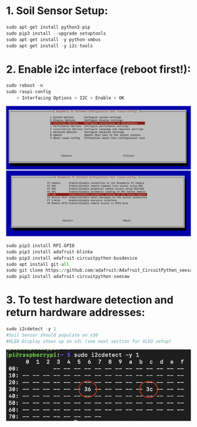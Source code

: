 # 1. Soil Sensor Setup:
```python
sudo apt-get install python3-pip
sudo pip3 install --upgrade setuptools
sudo apt-get install -y python-smbus
sudo apt-get install -y i2c-tools
```

# 2. Enable i2c interface (reboot first!):
```python
sudo reboot -n
sudo raspi-config
	> Interfacing Options > I2C > Enable > OK
```
![](/assets/img/I2C1.png)
![](/assets/img/I2C2.png)

```python
sudo pip3 install RPI.GPIO
sudo pip3 install adafruit-blinka
sudo pip3 install adafruit-circuitpython-busdevice
sudo apt install git-all
sudo git clone https://github.com/adafruit/Adafruit_CircuitPython_seesaw.git
sudo pip3 install adafruit-circuitpython-seesaw
```

# 3. To test hardware detection and return hardware addresses:
```python
sudo i2cdetect -y 1
#Soil Sensor should populate on x36
#OLED Display shows up on x3c (see next section for OLED setup)
```
![](/assets/img/HardwareAddress.png)
